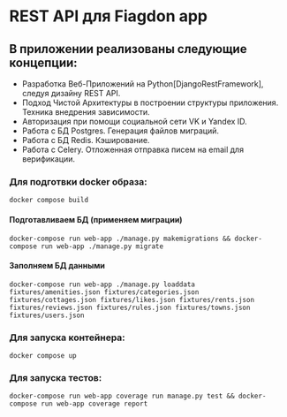 # REST API для Fiagdon app


## В приложении реализованы следующие концепции:
- Разработка Веб-Приложений на Python[DjangoRestFramework], следуя дизайну REST API.
- Подход Чистой Архитектуры в построении структуры приложения. Техника внедрения зависимости.
- Авторизация при помощи социальной сети VK и Yandex ID.
- Работа с БД Postgres. Генерация файлов миграций. 
- Работа с БД Redis. Кэширование. 
- Работа с Celery. Отложенная отправка писем на email для верификации.

### Для подготвки docker образа:

```
docker compose build
```

#### Подготавливаем БД (применяем миграции) 
```
docker-compose run web-app ./manage.py makemigrations && docker-compose run web-app ./manage.py migrate
```

#### Заполняем БД данными
```
docker-compose run web-app ./manage.py loaddata fixtures/amenities.json fixtures/categories.json fixtures/cottages.json fixtures/likes.json fixtures/rents.json fixtures/reviews.json fixtures/rules.json fixtures/towns.json fixtures/users.json

```

### Для запуска контейнера:
```
docker compose up
```

### Для запуска тестов:
```
docker-compose run web-app coverage run manage.py test && docker-compose run web-app coverage report
```
